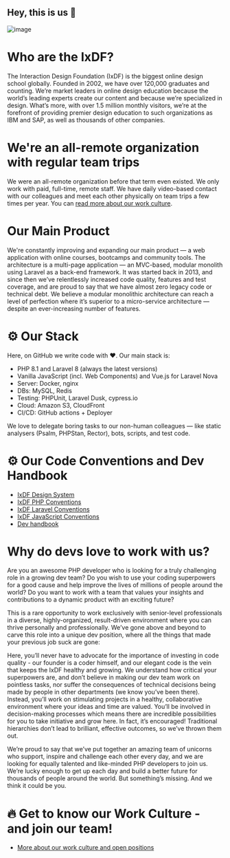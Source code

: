 ## Hey, this is us 👋

![image](https://user-images.githubusercontent.com/2339481/145277915-3b4d53a4-24a0-4e1e-afa8-abdc21bbc819.jpg)

# Who are the IxDF?

The Interaction Design Foundation (IxDF) is the biggest online design school globally. Founded in 2002, we have over 120,000 graduates and counting. We’re market leaders in online design education because the world’s leading experts create our content and because we’re specialized in design. What’s more, with over 1.5 million monthly visitors, we’re at the forefront of providing premier design education to such organizations as IBM and SAP, as well as thousands of other companies. 

# We're an all-remote organization with regular team trips
We were an all-remote organization before that term even existed. We only work with paid, full-time, remote staff. We have daily video-based contact with our colleagues and meet each other physically on team trips a few times per year. You can [read more about our work culture](https://www.interaction-design.org/about/careers).

# Our Main Product

We're constantly improving and expanding our main product — a web application with online courses, bootcamps and community tools. The architecture is a multi-page application — an MVC-based, modular monolith using Laravel as a back-end framework. It was started back in 2013, and since then we’ve relentlessly increased code quality, features and test coverage, and are proud to say that we have almost zero legacy code or technical debt. We believe a modular monolithic architecture can reach a level of perfection where it’s superior to a micro-service architecture — despite an ever-increasing number of features.

# ⚙️ Our Stack

Here, on GitHub we write code with ❤️. Our main stack is:

- PHP 8.1 and Laravel 8 (always the latest versions)
- Vanilla JavaScript (incl. Web Components) and Vue.js for Laravel Nova
- Server: Docker, nginx
- DBs: MySQL, Redis
- Testing: PHPUnit, Laravel Dusk, cypress.io
- Cloud: Amazon S3, CloudFront
- CI/CD: GitHub actions + Deployer

We love to delegate boring tasks to our non-human colleagues — like static analysers (Psalm, PHPStan, Rector), bots, scripts, and test code.

# ⚙️ Our Code Conventions and Dev Handbook
 - [IxDF Design System](https://design-system.interaction-design.org/)
 - [IxDF PHP Conventions](https://handbook.interaction-design.org/library/back-end/conventions--php.html)
 - [IxDF Laravel Conventions](https://handbook.interaction-design.org/library/back-end/conventions--laravel.html)
 - [IxDF JavaScript Conventions](https://handbook.interaction-design.org/library/front-end/conventions--js.html)
 - [Dev handbook](https://handbook.interaction-design.org/)

# Why do devs love to work with us?

Are you an awesome PHP developer who is looking for a truly challenging role in a growing dev team? Do you wish to use your coding superpowers for a good cause and help improve the lives of millions of people around the world? Do you want to work with a team that values your insights and contributions to a dynamic product with an exciting future? 

This is a rare opportunity to work exclusively with senior-level professionals in a diverse, highly-organized, result-driven environment where you can thrive personally and professionally. We’ve gone above and beyond to carve this role into a unique dev position, where all the things that made your previous job suck are gone:

Here, you’ll never have to advocate for the importance of investing in code quality - our founder is a coder himself, and our elegant code is the vein that keeps the IxDF healthy and growing. We understand how critical your superpowers are, and don’t believe in making our dev team work on pointless tasks, nor suffer the consequences of technical decisions being made by people in other departments (we know you’ve been there). Instead, you’ll work on stimulating projects in a healthy, collaborative environment where your ideas and time are valued. You’ll be involved in decision-making processes which means there are incredible possibilities for you to take initiative and grow here. In fact, it’s encouraged! Traditional hierarchies don’t lead to brilliant, effective outcomes, so we’ve thrown them out. 

We’re proud to say that we’ve put together an amazing team of unicorns who support, inspire and challenge each other every day, and we are looking for equally talented and like-minded PHP developers to join us. We’re lucky enough to get up each day and build a better future for thousands of people around the world. But something’s missing. And we think it could be you.

# 🔥 Get to know our Work Culture - and join our team! 
 - [More about our work culture and open positions](https://www.interaction-design.org/about/careers)
 
